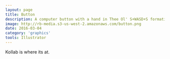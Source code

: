 ```yaml
---
layout: page
title: Button
description: A computer button with a hand in Thee Ol' S+WASD+S formation
image: http://rb-media.s3-us-west-2.amazonaws.com/button.png
date: 2016-03-04
category: 'graphics'
tools: Illustrator
---
```


Kollab is where its at.
